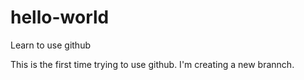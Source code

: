 # hello-world
Learn to use github

This is the first time trying to use github.
I'm creating a new brannch.

